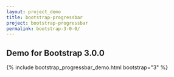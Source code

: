 ```yaml
---
layout: project_demo
title: bootstrap-progressbar
project: bootstrap-progressbar
permalink: bootstrap-3-0-0/
---
```


<script type="text/javascript">
    loadCSS("{{ page.url }}../css/bootstrap-progressbar-3.0.0.css")
</script>

<h2 class="text-center">Demo for Bootstrap 3.0.0</h2>

{% include bootstrap_progressbar_demo.html bootstrap="3" %}
